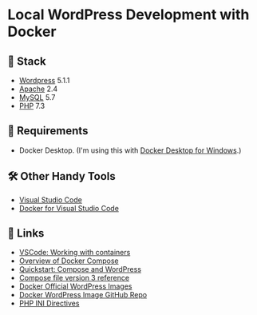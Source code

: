 # Local WordPress Development with Docker

## 🥞 Stack

- [Wordpress](https://wordpress.org) 5.1.1
- [Apache](https://wordpress.org) 2.4
- [MySQL](https://mysql.com/) 5.7
- [PHP](https://php.net) 7.3


## 📝 Requirements

- Docker Desktop.  (I'm using this with [Docker Desktop for Windows](https://docs.docker.com/docker-for-windows/install/).)


## 🛠️ Other Handy Tools

- [Visual Studio Code](https://code.visualstudio.com/Download) 
- [Docker for Visual Studio Code](https://marketplace.visualstudio.com/items?itemName=ms-azuretools.vscode-docker) 

## 🔗 Links

- [VSCode: Working with containers](https://code.visualstudio.com/docs/containers/overview)
- [Overview of Docker Compose](https://docs.docker.com/compose/)
- [Quickstart: Compose and WordPress](https://docs.docker.com/compose/wordpress/)
- [Compose file version 3 reference](https://docs.docker.com/compose/compose-file/)
- [Docker Official WordPress Images](https://hub.docker.com/_/wordpress/)
- [Docker WordPress Image GitHub Repo](https://github.com/docker-library/wordpress)
- [PHP INI Directives](https://www.php.net/manual/en/ini.list.php)

